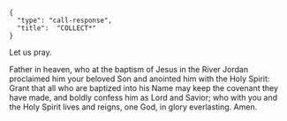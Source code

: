 ```
{
  "type": "call-response",
  "title":  "COLLECT*"
}
```

Let us pray.

Father in heaven, who at the
baptism of Jesus in the River
Jordan proclaimed him your
beloved Son and anointed him
with the Holy Spirit: Grant that
all who are baptized into his
Name may keep the covenant
they have made, and boldly
confess him as Lord and
Savior; who with you and the
Holy Spirit lives and reigns,
one God, in glory everlasting.
Amen.
